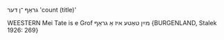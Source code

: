 גראַף
־ן
דער
'count (title)'

WEESTERN
Mei Tate is e Grof מײַן טאַטע איז אַ גראַף {BURGENLAND, Stalek 1926: 269}
